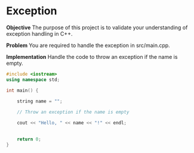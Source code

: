 # Exception

**Objective**
The purpose of this project is to validate your understanding of exception handling in C++.



**Problem**
You are required to handle the exception in src/main.cpp. 

**Implementation**
Handle the code to throw an exception if the name is empty.


```cpp
#include <iostream>
using namespace std;

int main() {
    
    string name = "";

    // Throw an exception if the name is empty

    cout << "Hello, " << name << "!" << endl;
    

    return 0;
}
```

